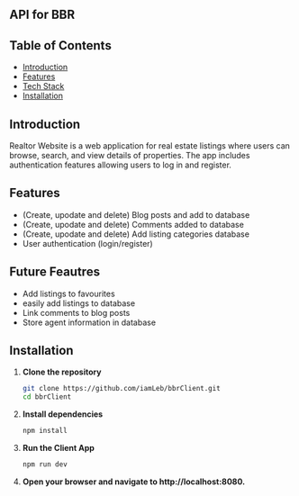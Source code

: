 ## API for BBR

## Table of Contents
- [Introduction](#introduction)
- [Features](#features)
- [Tech Stack](#tech-stack)
- [Installation](#installation)

## Introduction

Realtor Website is a web application for real estate listings where users can browse, search, and view details of properties. The app includes authentication features allowing users to log in and register.

## Features

- (Create, upodate and delete) Blog posts and add to database
- (Create, upodate and delete) Comments added to database
- (Create, upodate and delete) Add listing categories database
- User authentication (login/register)

## Future Feautres

- Add listings to favourites
- easily add listings to database
- Link comments to blog posts
- Store agent information in database

## Installation

1. **Clone the repository**
   ```bash
   git clone https://github.com/iamLeb/bbrClient.git
   cd bbrClient
   
2. **Install dependencies**
   ```bash
   npm install
   
3. **Run the Client App**
   ```bash
   npm run dev
   
4. **Open your browser and navigate to http://localhost:8080.**
